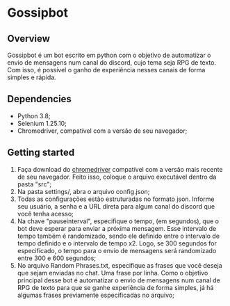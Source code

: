 # Gossipbot
## Overview
Gossipbot é um bot escrito em python com o objetivo de automatizar o envio de mensagens num canal do discord, cujo tema seja RPG de texto. Com isso, é possível o ganho de experiência nesses canais de forma simples e rápida.

## Dependencies
* Python 3.8;
* Selenium 1.25.10;
* Chromedriver, compatível com a versão de seu navegador;

## Getting started
1. Faça download do [chromedriver](https://chromedriver.chromium.org/downloads) compatível com a versão mais recente de seu navegador. Feito isso, coloque o arquivo executável dentro da pasta "src";
2. Na pasta settings/, abra o arquivo config.json;
3. Todas as configurações estão estruturadas no formato json. Informe seu usuário, a senha e a URL direta para algum canal do discord que você tenha acesso;
4. Na chave "pauseinterval", especifique o tempo, (em segundos), que o bot deve esperar para enviar a próxima mensagem. Esse intervalo de tempo também é randomizado, sendo ele definido entre o intervalo de tempo definido e o intervalo de tempo x2. Logo, se 300 segundos for especificado, o tempo para o envio de mensagens será randomizado entre 300 e 600 segundos;
5. No arquivo Random Phrases.txt, especifique as frases que você deseja que sejam enviadas no chat. Uma frase por linha. Como o objetivo principal desse bot é automatizar o envio de mensagens num canal de RPG de texto para que se ganhe experiência de forma simples, já há algumas frases previamente especificadas no arquivo;
